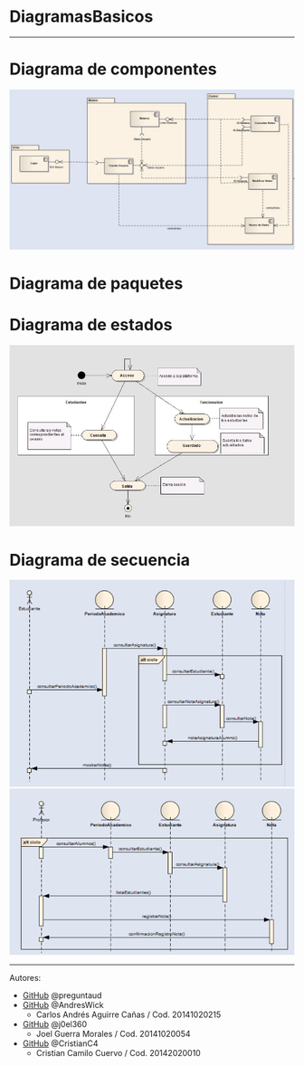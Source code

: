 # DiagramasBasicos
---

 # Diagrama de componentes
 ![GitHub](/Diagrama%20Componentes.JPG)
 # Diagrama de paquetes
 
 # Diagrama de estados
 ![GitHub](/Diagrama%20de%20estado.JPG)
 # Diagrama de secuencia
 ![GitHub](/Diagrama%20de%20secuencia_%20mostrar%20notas.PNG)
 ![GitHub](/Diagrama%20de%20secuencia_%20registrar%20notas.PNG)
 
 ---
 
  Autores:
*  [GitHub](https://github.com/preguntaud)
    @preguntaud
*  [GitHub](https://github.com/AndresWick)
    @AndresWick
    - Carlos Andrés Aguirre Cañas
    / Cod. 20141020215
*  [GitHub](https://github.com/j0el360)
    @j0el360
    - Joel Guerra Morales
    / Cod. 20141020054
*  [GitHub](https://github.com/CristianC4)
    @CristianC4
    - Cristian Camilo Cuervo
    / Cod. 20142020010
